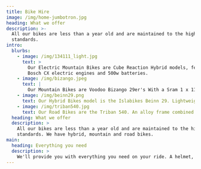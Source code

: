 ```yaml
---
title: Bike Hire
image: /img/home-jumbotron.jpg
heading: What we offer
description: >-
  All our bikes are less than a year old and are maintained to the highest
  standards.
intro:
  blurbs:
    - image: /img/134111_light.jpg
      text: >
        Our Electric Mountain Bikes are Cube Reaction Hybrid models, featuring
        Bosch CX electric engines and 500w batteries.
    - image: /img/bizango.jpeg
      text: |
        Our Mountain Bikes are Voodoo Bizango 29er's With a Sram 1 x 11 drivetrain, hydraulic disc brakes and front suspension. Won Mountain Bike Rider's Hardtail of the Year award.
    - image: /img/beinn29.png
      text: Our Hybrid Bikes model is the Islabikes Beinn 29. Lightweight aluminium frame, super wide range 10-speed gears make climbing a breeze and disc brakes. Suitable for light off-road use.
    - image: /img/triban540.jpg
      text: Our Road Bikes are the Triban 540. An alloy frame combined with a carbon fork, quality Shimano 105 groupset and Mavic Aksium wheels. Cycling Weekly's Editor's Choice Road Bike in 2017.
  heading: What we offer
  description: >
    All our bikes are less than a year old and are maintained to the highest
    standards. We have hybrid, mountain and road bikes.
main:
  heading: Everything you need
  description: >
    We'll provide you with everything you need on your ride. A helmet, a lock, route maps and a number to call just in case.
---
```


